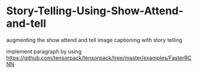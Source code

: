 # Story-Telling-Using-Show-Attend-and-tell
augmenting the show attend and tell image captioning with story telling

implement paragraph by using https://github.com/tensorpack/tensorpack/tree/master/examples/FasterRCNN 
